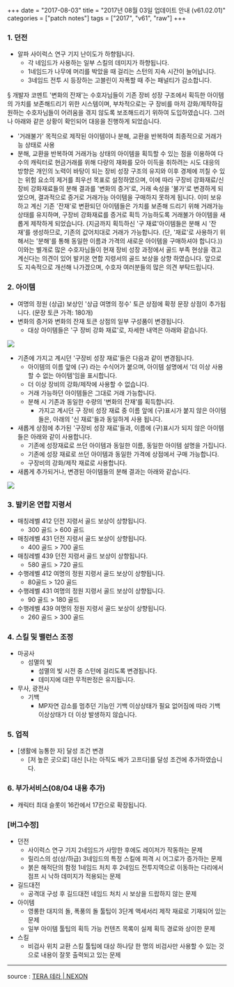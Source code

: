 +++
date = "2017-08-03"
title = "2017년 08월 03일 업데이트 안내 (v61.02.01)"
categories = ["patch notes"]
tags = ["2017", "v61", "raw"]
+++

### 1. 던전
- 알파 사이럭스 연구 기지 난이도가 하향됩니다.
  - 각 네임드가 사용하는 일부 스킬의 데미지가 하향됩니다.
  - 1네임드가 나무에 머리를 박았을 때 걸리는 스턴의 지속 시간이 늘어납니다.
  - 3네임드 전투 시 등장하는 고블린이 자폭할 때 주는 패널티가 감소합니다.

§ 개발자 코멘트
'변화의 잔재'는 수호자님들이 기존 장비 성장 구조에서 획득한 아이템의 가치를 보존해드리기 위한 시스템이며,
부차적으로는 구 장비를 마저 강화/제작하길 원하는 수호자님들이 어려움을 겪지 않도록 보조해드리기 위하여 도입하였습니다.
그러나 아래와 같은 상황이 확인되어 대응을 진행하게 되었습니다.
 - '거래불가' 목적으로 제작된 아이템이나 분해, 교환을 반복하여 최종적으로 거래가능 상태로 사용
 - 분해, 교환을 반복하여 거래가능 상태의 아이템을 획득할 수 있는 점을 이용하여 다수의 캐릭터로 현금거래를 위해
다량의 재화를 모아 이득을 취하려는 시도
대응의 방향은 개인의 노력이 바탕이 되는 장비 성장 구조의 유지와 이후 경제에 끼칠 수 있는 위험 요소의 제거를 최우선 목표로 설정하였으며, 이에 따라 구장비 강화재료/신장비 강화재료들의 분해 결과를 '변화의 증거'로,
거래 속성을 '불가'로 변경하게 되었으며, 결과적으로 증거로 거래가능 아이템을 구매하지 못하게 됩니다.
이미 보유하고 계신 기존 '잔재'로 변환되던 아이템들은 가치를 보존해 드리기 위해 거래가능 상태를 유지하며, 구장비 강화재료를 증거로 획득 가능하도록 거래불가 아이템을 새롭게 제작하게 되었습니다.
(지금까지 획득하신 '구 재료'아이템들은 분해 시 '잔재'를 생성하므로, 기존의 값어치대로 거래가 가능합니다.
(단, '재료'로 사용하기 위해서는 '분해'를 통해 동일한 이름과 가격의 새로운 아이템을 구매하셔야 합니다.))
이와는 별개로 많은 수호자님들이 현재 장비 성장 과정에서 골드 부족 현상을 겪고 계신다는 의견이 있어 발키온 연합 지령서의 골드 보상을 상향 하였습니다.
앞으로도 지속적으로 개선해 나가겠으며, 수호자 여러분들의 많은 의견 부탁드립니다.

### 2. 아이템
- 여명의 정원 (상급) 보상인 '상급 여명의 정수' 토큰 상점에 확정 문장 상점이 추가됩니다.
(문장 토큰 가격: 180개)
- 변화의 증거와 변화의 잔재 토큰 상점의 일부 구성품이 변경됩니다.
  - 대상 아이템들은 '구 장비 강화 재료'로, 자세한 내역은 아래와 같습니다.

![](https://seraphinush-gaming.github.io/mysterium/images/patch-notes/2016-08-03-1.png)

- 기존에 가지고 계시던 '구장비 성장 재료'들은 다음과 같이 변경됩니다.
  - 아이템의 이름 앞에 (구) 라는 수식어가 붙으며, 아이템 설명에서 '더 이상 사용할 수 없는 아이템'임을 표시합니다.
  - 더 이상 장비의 강화/제작에 사용할 수 없습니다.
  - 거래 가능하던 아이템들은 그대로 거래 가능합니다.
  - 분해 시 기존과 동일한 수량의 '변화의 잔재'를 획득합니다.
    - 가지고 계시던 구 장비 성장 재료 중 이름 앞에 (구)표시가 붙지 않은 아이템들은, 아래의 '신 재료'들과 동일하게 사용 됩니다.
- 새롭게 상점에 추가된 '구장비 성장 재료'들과, 이름에 (구)표시가 되지 않은 아이템들은 아래와 같이 사용합니다.
  - 기존에 성장재료로 쓰던 아이템과 동일한 이름, 동일한 아이템 설명을 가집니다.
  - 기존에 성장 재료로 쓰던 아이템과 동일한 가격에 상점에서 구매 가능합니다.
  - 구장비의 강화/제작 재료로 사용합니다.
- 새롭게 추가되거나, 변경된 아이템들의 분해 결과는 아래와 같습니다.

![](https://seraphinush-gaming.github.io/mysterium/images/patch-notes/2016-08-03-2.png)

### 3. 발키온 연합 지령서
- 매칭레벨 412 던전 지령서 골드 보상이 상향됩니다.
  - 300 골드 > 600 골드
- 매칭레벨 431 던전 지령서 골드 보상이 상향됩니다.
  - 400 골드 > 700 골드
- 매칭레벨 439 던전 지령서 골드 보상이 상향됩니다.
  - 580 골드 > 720 골드
- 수행레벨 412 여명의 정원 지령서 골드 보상이 상향됩니다.
  -  80골드 > 120 골드
- 수행레벨 431 여명의 정원 지령서 골드 보상이 상향됩니다.
  - 90 골드 > 180 골드
- 수행레벨 439 여명의 정원 지령서 골드 보상이 상향됩니다.
  - 260 골드 > 300 골드

### 4. 스킬 및 밸런스 조정
- 마공사
  - 섬멸의 빛
    - 섬멸의 빛 시전 중 스턴에 걸리도록 변경됩니다.
    - 데미지에 대한 무적판정은 유지됩니다.
- 무사, 광전사
  - 기백
    - MP자연 감소를 멈추던 기능인 기백 이상상태가 필요 없어짐에 따라 기백 이상상태가 더 이상 발생하지 않습니다.

### 5. 업적
- [생활에 능통한 자] 달성 조건 변경
  - [저 높은 곳으로] 대신 [나는 아직도 배가 고프다]를 달성 조건에 추가하였습니다.

### 6. 부가서비스(08/04 내용 추가)
- 캐릭터 최대 슬롯이 16칸에서 17칸으로 확장됩니다.

### [버그수정]
- 던전
  - 사이럭스 연구 기지 2네임드가 사망한 후에도 레이저가 작동하는 문제
  - 릴리스의 성(상/하급) 3네임드의 특정 스킬에 피격 시 어그로가 증가하는 문제
  - 붉은 해적단의 함정 1네임드 처치 후 2네임드 전투지역으로 이동하는 다리에서 점프 시 낙하 데미지가 적용되는 문제
- 길드대전
  - 공격대 구성 후 길드대전 네임드 처치 시 보상을 드랍하지 않는 문제
- 아이템
  - 영롱한 대지의 돌, 폭풍의 돌 툴팁이 3단계 액세서리 제작 재료로 기재되어 있는 문제
  - 일부 아이템 툴팁의 획득 가능 컨텐츠 목록이 실제 획득 경로와 상이한 문제
- 스킬
  - 비검사 위치 교환 스킬 툴팁에 대상 하나당 한 명의 비검사만 사용할 수 있는 것으로 내용이 잘못 출력되고 있는 문제

----

source : [TERA 테라 | NEXON](http://tera.nexon.com/news/update/view.aspx?n4articlesn=290)